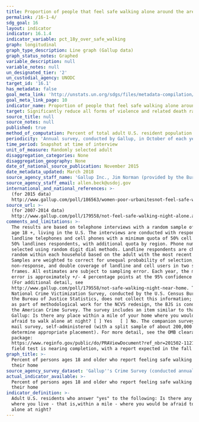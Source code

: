 ```yaml
---
title: Proportion of people that feel safe walking alone around the area they live
permalink: /16-1-4/
sdg_goal: 16
layout: indicator
indicator: 16.1.4
indicator_variable: pct_18y_over_safe_walking
graph: longitudinal
graph_type_description: Line graph (Gallup data)
graph_status_notes: Graphed
variable_description: null
variable_notes: null
un_designated_tier: '2'
un_custodial_agency: UNODC
target_id: '16.1'
has_metadata: false
goal_meta_link: 'http://unstats.un.org/sdgs/files/metadata-compilation/Metadata-Goal-16.pdf'
goal_meta_link_page: 10
indicator_name: Proportion of people that feel safe walking alone around the area they live
target: Significantly reduce all forms of violence and related death rates everywhere.
source_title: null
source_notes: null
published: true
method_of_computation: Percent of total adult U.S. resident population
periodicity: 'Annual survey, conducted by Gallup, in October of each year'
time_period: Snapshot at time of interview
unit_of_measure: Randomly selected adult
disaggregation_categories: None
disaggregation_geography: None
date_of_national_source_publication: November 2015
date_metadata_updated: March 2018
source_agency_staff_name: 'Gallup Inc., Jim Norman (provided by the Bureau of Justice Statistics)'
source_agency_staff_email: allen.beck@usdoj.gov
international_and_national_references: >-
  (for 2015 data)
  http://www.gallup.com/poll/186563/women-poor-urbanitesnot-feel-safe-walking-night-near-home.aspx
source_url: >-
  (for 2007-2014 data)
  http://www.gallup.com/poll/179558/not-feel-safe-walking-night-alone.aspx
comments_and_limitations: >-
  The results are based on telephone interviews with a random sample of adults,
  age 18 +, living in the U.S. The interviews are conducted with respondents on
  landline telephones and cell phones with a minimum quota of 50% cell phone and
  50% landlines respondents, with additional quota by region. Phone numbers are
  selected using random digit dial methods. Landline respondents are chosen at
  random within each household based on the adult with the most recent birthday.
  Samples are weighted to correct for unequal probability of selection,
  non-response, and double coverage of landline and cell users in two sampling
  frames. All estimates are subject to sampling error. Each year, the margin of
  error is approximately +/- 4 percentage points at the 95% confidence level.
  (For additional detail, see
  http://www.gallup.com/poll/179558/not-safe-walking-night-near-home. The
  National Crime Victimization Survey, conducted by the U.S. Census Bureau for
  the Bureau of Justice Statistics, does not collect this information; however,
  as part of methodological work for the NCVS redesign, the BJS is conducting
  the American Crime Survey. The survey includes an item similar to that used by
  Gallup: Is there any place within a mile of your home where you would be
  afraid to walk alone at night? [ ] Yes   [ ] No. The companion survey is a
  mail survey, self-administered (with a split sample of about 200,000 to
  determine appropriate placement). For more detail, see the OMB clearance
  package:
  https://www.reginfo.gov/public/do/PRAViewDocument?ref_nbr=201502-1121-001. The
  field test is nearing completion, with a report expected in the fall of 2017.
graph_title: >-
  Percent of persons ages 18 and older who report feeling safe walking near
  their home
source_agency_survey_dataset: 'Gallup''s Crime Survey (conducted annually in October) '
actual_indicator_available: >-
  Percent of persons ages 18 and older who report feeling safe walking near
  their home
indicator_definition: >-
  Adult U.S. residents who answer "yes" to the following: Is there any area near
  where you live - that is,within a mile - where you would be afraid to walk
  alone at night?
---
```

